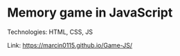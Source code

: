 # Memory game in JavaScript

Technologies: HTML, CSS, JS

Link: https://marcin0115.github.io/Game-JS/
